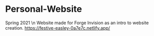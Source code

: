 # Personal-Website
Spring 2021 \n
Website made for Forge Invision as an intro to website creation.
https://festive-easley-0a7e7c.netlify.app/

